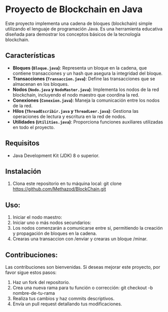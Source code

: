# Proyecto de Blockchain en Java

Este proyecto implementa una cadena de bloques (blockchain) simple utilizando el lenguaje de programación Java. Es una herramienta educativa diseñada para demostrar los conceptos básicos de la tecnología blockchain.

## Características

- **Bloques (`Bloque.java`)**: Representa un bloque en la cadena, que contiene transacciones y un hash que asegura la integridad del bloque.
- **Transacciones (`Transaccion.java`)**: Define las transacciones que se almacenan en los bloques.
- **Nodos (`Nodo.java` y `NodoMaster.java`)**: Implementa los nodos de la red blockchain, incluyendo el nodo maestro que coordina la red.
- **Conexiones (`Conexion.java`)**: Maneja la comunicación entre los nodos de la red.
- **Hilos (`ThreadEscribir.java` y `ThreadLeer.java`)**: Gestiona las operaciones de lectura y escritura en la red de nodos.
- **Utilidades (`Utilities.java`)**: Proporciona funciones auxiliares utilizadas en todo el proyecto.

## Requisitos

- Java Development Kit (JDK) 8 o superior.

## Instalación

1. Clona este repositorio en tu máquina local:
   git clone https://github.com/Methazod/BlockChain.git

## Uso:
1. Iniciar el nodo maestro:
2. Iniciar uno o más nodos secundarios:
3. Los nodos comenzarán a comunicarse entre sí, permitiendo la creación y propagación de bloques en la cadena.
4. Crearas una transaccion con /enviar y crearas un bloque /minar.

## Contribuciones:
Las contribuciones son bienvenidas. Si deseas mejorar este proyecto, por favor sigue estos pasos:

1. Haz un fork del repositorio.
2. Crea una nueva rama para tu función o corrección:
  git checkout -b nombre-de-tu-rama
3. Realiza tus cambios y haz commits descriptivos.
4. Envía un pull request detallando tus modificaciones.
